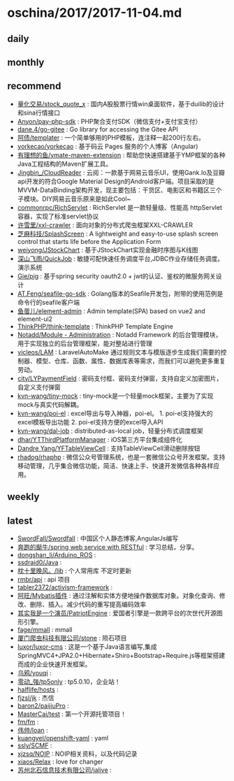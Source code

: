 # oschina/2017/2017-11-04.md



## daily



## monthly



## recommend

- [量化交易/stock_quote_x](http://git.oschina.net/openctp/stock_quote_x) : 国内A股股票行情win桌面软件，基于duilib的设计和sina行情接口
- [Anyon/pay-php-sdk](http://git.oschina.net/zoujingli/pay-php-sdk) : PHP聚合支付SDK（微信支付+支付宝支付）
- [dane.4/go-gitee](http://git.oschina.net/simon/go-gitee) : Go library for accessing the Gitee API
- [阿债/templater](http://git.oschina.net/azhai/templater) : 一个简单够用的PHP模板，连注释一起200行左右。
- [yorkecao/yorkecao](http://git.oschina.net/yorkecao/yorkecao) : 基于码云 Pages 服务的个人博客（Angular)
- [有理想的鱼/ymate-maven-extension](http://git.oschina.net/suninformation/ymate-maven-extension) : 帮助您快速搭建基于YMP框架的各种Java工程结构的Maven扩展工具。
- [Jingbin_/CloudReader](http://git.oschina.net/jingbin127/CloudReader) : 云阅：一款基于网易云音乐UI，使用Gank.Io及豆瓣api开发的符合Google Material Design的Android客户端。项目采取的是MVVM-DataBinding架构开发，现主要包括：干货区、电影区和书籍区三个子模块。DIY网易云音乐原来是如此Cool~
- [commonrpc/RichServlet](http://git.oschina.net/284520459/RichServlet) : RichServlet 是一款轻量级、性能高 httpServlet容器，实现了标准servlet协议
- [许雪里/xxl-crawler](http://git.oschina.net/xuxueli0323/xxl-crawler) : 面向对象的分布式爬虫框架XXL-CRAWLER
- [芝麻科技/SplashScreen](http://git.oschina.net/sesametech-group/SplashScreen) : A lightweight and easy-to-use splash screen control that starts life before the Application Form
- [weiyong/JStockChart](http://git.oschina.net/weiyong/JStockChart) : 基于JStockChart实现金融时序图与K线图
- [深山飞雨/QuickJob](http://git.oschina.net/supyuan/QuickJob) : 敏捷可配快速任务调度平台,JDBC作业存储任务调度。演示系统
- [Gie/pig](http://git.oschina.net/log4j/pig) : 基于spring security oauth2.0 + jwt的认证、鉴权的微服务网关设计
- [AT.Feng/seafile-go-sdk](http://git.oschina.net/athurg/seafile-go-sdk) : Golang版本的Seafile开发包，附带的使用范例是命令行的seafile客户端
- [鱼蛋儿/element-admin](http://git.oschina.net/yupeng957/element-admin) : Admin template(SPA) based on vue2 and element-ui2
- [ThinkPHP/think-template](http://git.oschina.net/liu21st/think-template) : ThinkPHP Template Engine
- [Notadd/Module - Administration](http://git.oschina.net/notadd/administration) : Notadd Framework 的后台管理模块，用于实现独立的后台管理框架，能对整站进行管理
- [vicleos/LAM](http://git.oschina.net/itisno/LAM) : LaravelAutoMake 通过规则文本与模版逐步生成我们需要的控制器、模型、仓库、函数、属性、数据库表等需求，而我们可以避免更多重复劳动。
- [city/LYPaymentField](http://git.oschina.net/cityleaf/LYPaymentField) : 密码支付框、密码支付弹窗，支持自定义加密图片，自定义支付弹窗
- [kvn-wang/tiny-mock](http://git.oschina.net/kkk001/tiny-mock) : tiny-mock是一个轻量mock框架，主要为了实现mock与真实代码解耦。
- [kvn-wang/poi-el](http://git.oschina.net/kkk001/poi-el) : excel导出与导入神器，poi-el。 1. poi-el支持强大的excel模板导出功能 2. poi-el支持方便的excel导入API
- [kvn-wang/dal-job](http://git.oschina.net/kkk001/dal-job) : distributed-as-local job，轻量分布式调度框架
- [dhar/YTThirdPlatformManager](http://git.oschina.net/dhar/YTThirdPlatformManager) : iOS第三方平台集成组件化
- [Dandre Yang/YFTableViewCell](http://git.oschina.net/Dandre/YFTableViewCell) : 支持TableViewCell滑动删除按钮
- [rhadog/rhaphp](http://git.oschina.net/ye-star/rhaphp) : 微信公众号管理系统，也是一套微信公众号开发框架。支持移动管理，几乎集合微信功能，简洁、快速上手、快速开发微信各种各样应用。


## weekly



## latest

- [SwordFall/Swordfall](http://git.oschina.net/swordfall/Swordfall) : 中国区个人静态博客,AngularJs编写
- [奔跑的颳牛/spring web service with RESTful](http://git.oschina.net/JCoder500/spring-web-service-with-RESTful) : 学习总结，分享。
- [dongshan_li/Arduino_ROS](http://git.oschina.net/dongshan_li/Arduino_ROS) : 
- [ssdraid0/Java](http://git.oschina.net/ssdraid0/Java) : 
- [枕十里晚风。/lib](http://git.oschina.net/lkxaa/lib) : 个人常用库 不定时更新
- [rmbr/api](http://git.oschina.net/rmbr/api) : api 项目
- [tabler2372/activism-framework](http://git.oschina.net/tabler2372/activism-framework) : 
- [阿旺/Mybatis插件](http://git.oschina.net/298/L-Mybatis) : 通过注解和实体方便地操作数据库对象。对象化查询、修改、删除、插入。减少代码的重写提高编码效率
- [其实我是一个演员/PatriotEngine](http://git.oschina.net/IAmAnActor/PatriotEngine) : 爱国者引擎是一款跨平台的次世代开源图形引擎。
- [fage/mmall](http://git.oschina.net/anmoyi/mmall) : mmall
- [厦门爬虫科技有限公司/stone](http://git.oschina.net/xmpachong/stone) : 陨石项目
- [luxor/luxor-cms](http://git.oschina.net/luxor/luxor-cms) : 这是一个基于Java语言编写,集成SpringMVC4+JPA2.0+Hibernate+Shiro+Bootstrap+Require.js等框架搭建而成的企业快速开发框架。
- [乌鸦/youqi](http://git.oschina.net/WuYa007/youqi) : 
- [零动_強/tp5only](http://git.oschina.net/CMSLOVE/tp5only) : tp5.0.10，企业站！
- [halflife/hosts](http://git.oschina.net/halflife/hosts) : 
- [fjzsl/jk](http://git.oschina.net/fjzsl/jk) : 杰信
- [baron2/paijiuPro](http://git.oschina.net/baron223/paijiuPro) : 
- [MasterCai/test](http://git.oschina.net/MasterCai/test) : 第一个开源托管项目！
- [fm/fm](http://git.oschina.net/s-fm/fm) : 
- [伟帅/loan](http://git.oschina.net/iwei_433/loan) : 
- [kuangyel/openshift-yaml](http://git.oschina.net/kuangyel/openshift-gitee) : yaml
- [ssly/SCMF](http://git.oschina.net/ssly/SCMF) : 
- [xjzsq/NOIP](http://git.oschina.net/xjzsq/NOIP) : NOIP相关资料，以及代码记录
- [xiaos/Relax](http://git.oschina.net/xiaolovecai/Relax) : love for changer
- [苏州北石信息技术有限公司/jalive](http://git.oschina.net/nanshanmail/jalive) : 